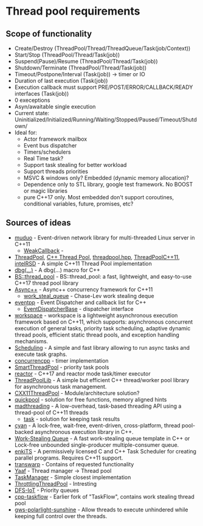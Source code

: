 # Thread pool requirements
## Scope of functionality
* Create/Destroy (ThreadPool/Thread/ThreadQueue/Task(job/Context))
* Start/Stop (ThreadPool/Thread/Task(job))
* Suspend(Pause)/Resume (ThreadPool/Thread/Task(job))
* Shutdown/Terminate (ThreadPool/Thread/Task(job))
* Timeout/Postpone/Interval (Task(job)) -> timer or IO
* Duration of last execution (Task(job))
* Execution callback must support PRE/POST/ERROR/CALLBACK/READY interfaces (Task(job))
* 0 execeptions
* Asyn/awaitable single execution
* Current state: Uninitialized/Initialized/Running/Waiting/Stopped/Paused/Timeout/Shutdown/
* Ideal for:
  - Actor framework mailbox
  - Event bus dispatcher
  - Timers/schedulers
  - Real Time task?
  - Support task stealing for better workload
  - Support threads priorities
  - MSVC & windows only? Embedded (dynamic memory allocation)?
  - Dependence only to STL library, google test framework. No BOOST or magic libraries
  - pure C++17 only. Most embedded don't support coroutines, conditional variables, future, promises, etc?

## Sources of ideas
* [muduo](https://github.com/chenshuo/muduo) - Event-driven network library for multi-threaded Linux server in C++11
    - [WeakCallback](https://github.com/chenshuo/muduo/blob/master/muduo/base/WeakCallback.h) - 
* [ThreadPool](https://github.com/progschj/ThreadPool), [C++ Thread Pool](https://github.com/f-squirrel/thread_pool), [threadpool.hpp](https://github.com/leiless/threadpool.hpp), [ThreadPoolC++11](https://github.com/xingyuuchen/ThreadPool), [intelRSD](https://github.com/intel/intelRSD/blob/master/PSME/common/agent-framework/include/agent-framework/threading/threadpool.hpp) - A simple C++11 Thread Pool implementation
* [dbg(…)](https://github.com/sharkdp/dbg-macro) - A dbg(…) macro for C++
* [BS::thread_pool](https://github.com/bshoshany/thread-pool) - BS::thread_pool: a fast, lightweight, and easy-to-use C++17 thread pool library
* [Async++](https://github.com/Amanieu/asyncplusplus) - Async++ concurrency framework for C++11
   - [work_steal_queue](https://github.com/Amanieu/asyncplusplus/blob/master/src/work_steal_queue.h) - Chase-Lev work stealing deque
* [eventpp](https://github.com/wqking/eventpp) - Event Dispatcher and callback list for C++
    - [EventDispatcherBase](https://github.com/wqking/eventpp/blob/master/include/eventpp/eventdispatcher.h) - dispatcher interface
* [workspace](https://github.com/CodingHanYa/workspace) - workspace is a lightweight asynchronous execution framework based on C++11, which supports: asynchronous concurrent execution of general tasks, priority task scheduling, adaptive dynamic thread pools, efficient static thread pools, and exception handling mechanisms.
* [Scheduling](https://github.com/dpuyda/scheduling) - A simple and fast library allowing to run async tasks and execute task graphs.
* [concurrencpp](https://github.com/David-Haim-zz/concurrencpp) - timer implementation
* [SmartThreadPool](https://github.com/leosocy/SmartThreadPool) - priority task pools
* [reactor](https://github.com/fantasy-peak/reactor) - C++17 and reactor mode task/timer executor
* [ThreadPoolLib](https://github.com/geru-scotland/ThreadPoolLib) - A simple but efficient C++ thread/worker pool library for asynchronous task management.
* [CXX11ThreadPool](https://github.com/upider/CXX11ThreadPool) - Module/architecture solution?
* [quickpool](https://github.com/tnagler/quickpool) - solution for free functions, memory aligned hints
* [madthreading](https://github.com/jrmadsen/madthreading) - A low-overhead, task-based threading API using a thread-pool of C++11 threads
    - [task](https://github.com/jrmadsen/madthreading/blob/master/madthreading/threading/task/task.hh) - solution for keeping task results
* [cyan](https://github.com/sayan-chaliha/cyan) - A lock-free, wait-free, event-driven, cross-platform, thread pool-backed asynchronous execution library in C++. 
* [Work-Stealing Queue](https://github.com/taskflow/work-stealing-queue) - A fast work-stealing queue template in C++ or Lock-free unbounded single-producer multiple-consumer queue.
* [enkiTS](https://github.com/dougbinks/enkiTS) - A permissively licensed C and C++ Task Scheduler for creating parallel programs. Requires C++11 support.
* [transwarp](https://github.com/bloomen/transwarp) - Contains of requested functionality
* [Yaaf](https://github.com/lysevi/yaaf/blob/master/libyaaf/utils/async/thread_manager.h) - Thread manager -> Thread pool
* [TaskManager](https://github.com/Tastyep/TaskManager) - Simple closest implementation
* [ThrottlingThreadPool](https://github.com/LoganEvans/ThrottlingThreadPool) - Intresting
* [DFS-IoT](https://github.com/Rudnik-Ilia/DFS-IoT) - Priority queues
* [cpp-taskflow](https://github.com/artivis/cpp-taskflow) - Earlier fork of "TaskFlow", contains work stealing thread pool
* [gws-polarlight-sunshine](https://github.com/Tencent/gws-polarlight-sunshine/blob/main/src/thread_pool.h) - Allow threads to execute unhindered while keeping full control over the threads.
